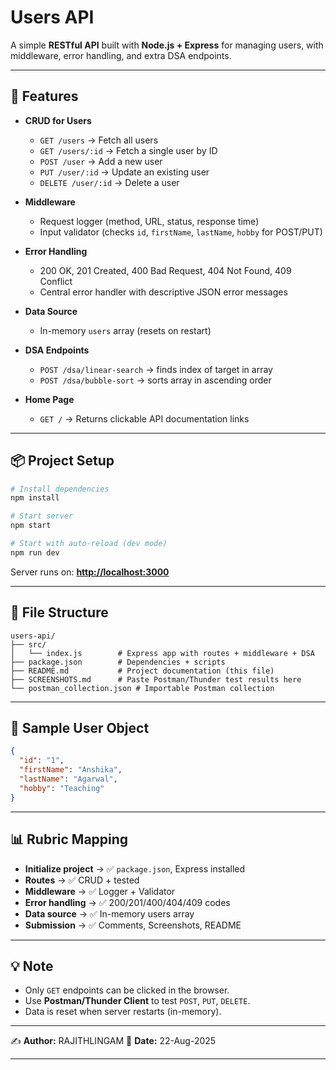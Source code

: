 # Users API

A simple **RESTful API** built with **Node.js + Express** for managing users, with middleware, error handling, and extra DSA endpoints.

---

## 🚀 Features

- **CRUD for Users**

  - `GET /users` → Fetch all users
  - `GET /users/:id` → Fetch a single user by ID
  - `POST /user` → Add a new user
  - `PUT /user/:id` → Update an existing user
  - `DELETE /user/:id` → Delete a user

- **Middleware**

  - Request logger (method, URL, status, response time)
  - Input validator (checks `id`, `firstName`, `lastName`, `hobby` for POST/PUT)

- **Error Handling**

  - 200 OK, 201 Created, 400 Bad Request, 404 Not Found, 409 Conflict
  - Central error handler with descriptive JSON error messages

- **Data Source**

  - In-memory `users` array (resets on restart)

- **DSA Endpoints**

  - `POST /dsa/linear-search` → finds index of target in array
  - `POST /dsa/bubble-sort` → sorts array in ascending order

- **Home Page**
  - `GET /` → Returns clickable API documentation links

---

## 📦 Project Setup

```bash
# Install dependencies
npm install

# Start server
npm start

# Start with auto-reload (dev mode)
npm run dev
```

Server runs on: **[http://localhost:3000](http://localhost:3000)**

---

## 📂 File Structure

```
users-api/
├── src/
│   └── index.js        # Express app with routes + middleware + DSA
├── package.json        # Dependencies + scripts
├── README.md           # Project documentation (this file)
├── SCREENSHOTS.md      # Paste Postman/Thunder test results here
└── postman_collection.json # Importable Postman collection
```

---

## 📖 Sample User Object

```json
{
  "id": "1",
  "firstName": "Anshika",
  "lastName": "Agarwal",
  "hobby": "Teaching"
}
```

---

## 📊 Rubric Mapping

- **Initialize project** → ✅ `package.json`, Express installed
- **Routes** → ✅ CRUD + tested
- **Middleware** → ✅ Logger + Validator
- **Error handling** → ✅ 200/201/400/404/409 codes
- **Data source** → ✅ In-memory users array
- **Submission** → ✅ Comments, Screenshots, README

---

## 💡 Note

- Only `GET` endpoints can be clicked in the browser.
- Use **Postman/Thunder Client** to test `POST`, `PUT`, `DELETE`.
- Data is reset when server restarts (in-memory).

---

✍️ **Author:** RAJITHLINGAM
📅 **Date:** 22-Aug-2025

---
